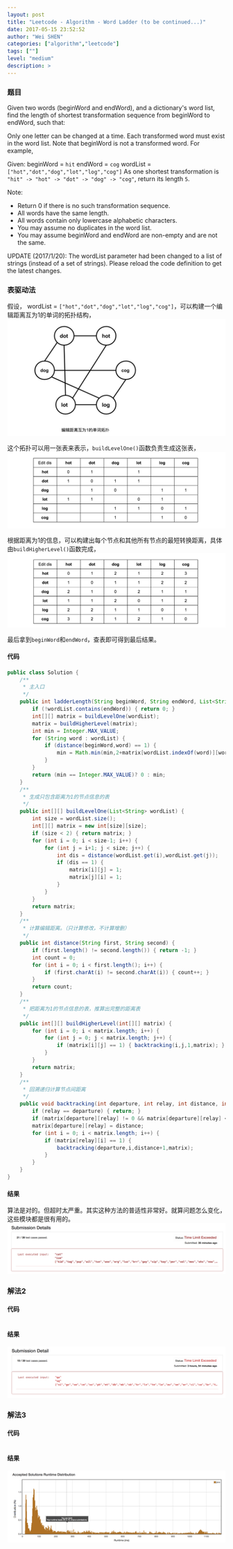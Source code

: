```yaml
---
layout: post
title: "Leetcode - Algorithm - Word Ladder (to be continued...)"
date: 2017-05-15 23:52:52
author: "Wei SHEN"
categories: ["algorithm","leetcode"]
tags: [""]
level: "medium"
description: >
---
```


### 题目
Given two words (beginWord and endWord), and a dictionary's word list, find the length of shortest transformation sequence from beginWord to endWord, such that:

Only one letter can be changed at a time.
Each transformed word must exist in the word list. Note that beginWord is not a transformed word.
For example,

Given:
beginWord = `hit`
endWord = `cog`
wordList = `["hot","dot","dog","lot","log","cog"]`
As one shortest transformation is `"hit" -> "hot" -> "dot" -> "dog" -> "cog"`,
return its length `5`.

Note:
* Return 0 if there is no such transformation sequence.
* All words have the same length.
* All words contain only lowercase alphabetic characters.
* You may assume no duplicates in the word list.
* You may assume beginWord and endWord are non-empty and are not the same.

UPDATE (2017/1/20):
The wordList parameter had been changed to a list of strings (instead of a set of strings). Please reload the code definition to get the latest changes.

### 表驱动法
假设，
wordList = `["hot","dot","dog","lot","log","cog"]`，可以构建一个编辑距离互为1的单词的拓扑结构，
![word-ladder-graph-1](/images/leetcode/word-ladder-graph-1.png)

这个拓扑可以用一张表来表示，`buildLevelOne()`函数负责生成这张表，
![word-ladder-table-1](/images/leetcode/word-ladder-table-1.png)

根据距离为1的信息，可以构建出每个节点和其他所有节点的最短转换距离，具体由`buildHigherLevel()`函数完成，
![word-ladder-table-2](/images/leetcode/word-ladder-table-2.png)

最后拿到`beginWord`和`endWord`，查表即可得到最后结果。

#### 代码
```java
public class Solution {
    /**
     * 主入口
     */
    public int ladderLength(String beginWord, String endWord, List<String> wordList) {
        if (!wordList.contains(endWord)) { return 0; }
        int[][] matrix = buildLevelOne(wordList);
        matrix = buildHigherLevel(matrix);
        int min = Integer.MAX_VALUE;
        for (String word : wordList) {
            if (distance(beginWord,word) == 1) {
                min = Math.min(min,2+matrix[wordList.indexOf(word)][wordList.indexOf(endWord)]);
            }
        }
        return (min == Integer.MAX_VALUE)? 0 : min;
    }
    /**
     * 生成只包含距离为1的节点信息的表
     */
    public int[][] buildLevelOne(List<String> wordList) {
        int size = wordList.size();
        int[][] matrix = new int[size][size];
        if (size < 2) { return matrix; }
        for (int i = 0; i < size-1; i++) {
            for (int j = i+1; j < size; j++) {
                int dis = distance(wordList.get(i),wordList.get(j));
                if (dis == 1) {
                    matrix[i][j] = 1;
                    matrix[j][i] = 1;
                }
            }
        }
        return matrix;
    }
    /**
     * 计算编辑距离。（只计算修改，不计算增删）
     */
    public int distance(String first, String second) {
        if (first.length() != second.length()) { return -1; }
        int count = 0;
        for (int i = 0; i < first.length(); i++) {
            if (first.charAt(i) != second.charAt(i)) { count++; }
        }
        return count;
    }
    /**
     * 把距离为1的节点信息的表，推算出完整的距离表
     */
    public int[][] buildHigherLevel(int[][] matrix) {
        for (int i = 0; i < matrix.length; i++) {
            for (int j = 0; j < matrix.length; j++) {
                if (matrix[i][j] == 1) { backtracking(i,j,1,matrix); }
            }
        }
        return matrix;
    }
    /**
     * 回溯递归计算节点间距离
     */
    public void backtracking(int departure, int relay, int distance, int[][] matrix) {
        if (relay == departure) { return; }
        if (matrix[departure][relay] != 0 && matrix[departure][relay] < distance) { return; }
        matrix[departure][relay] = distance;
        for (int i = 0; i < matrix.length; i++) {
            if (matrix[relay][i] == 1) {
                backtracking(departure,i,distance+1,matrix);
            }
        }
    }
}
```

#### 结果
算法是对的。但超时太严重。其实这种方法的普适性非常好。就算问题怎么变化，这些模块都是很有用的。
![word-ladder-1](/images/leetcode/word-ladder-1.png)


### 解法2

#### 代码
```java

```

#### 结果
![word-ladder-2](/images/leetcode/word-ladder-2.png)


### 解法3

#### 代码
```java

```

#### 结果
![word-ladder-3](/images/leetcode/word-ladder-3.png)
